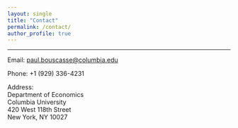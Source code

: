```yaml
---
layout: single
title: "Contact"
permalink: /contact/
author_profile: true
---
```

<hr />

Email: [paul.bouscasse@columbia.edu](mailto:paul.bouscasse@columbia.edu)

Phone: +1 (929) 336-4231

Address:  
Department of Economics  
Columbia University  
420 West 118th Street  
New York, NY 10027  
